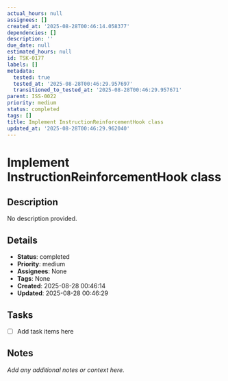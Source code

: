 ```yaml
---
actual_hours: null
assignees: []
created_at: '2025-08-28T00:46:14.058377'
dependencies: []
description: ''
due_date: null
estimated_hours: null
id: TSK-0177
labels: []
metadata:
  tested: true
  tested_at: '2025-08-28T00:46:29.957697'
  transitioned_to_tested_at: '2025-08-28T00:46:29.957671'
parent: ISS-0022
priority: medium
status: completed
tags: []
title: Implement InstructionReinforcementHook class
updated_at: '2025-08-28T00:46:29.962040'
---
```


# Implement InstructionReinforcementHook class

## Description
No description provided.

## Details
- **Status**: completed
- **Priority**: medium
- **Assignees**: None
- **Tags**: None
- **Created**: 2025-08-28 00:46:14
- **Updated**: 2025-08-28 00:46:29

## Tasks
- [ ] Add task items here

## Notes
_Add any additional notes or context here._
